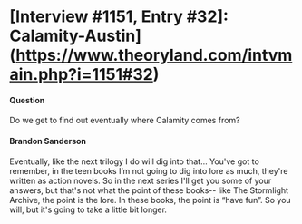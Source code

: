 # [Interview #1151, Entry #32]: Calamity-Austin](https://www.theoryland.com/intvmain.php?i=1151#32)

#### Question

Do we get to find out eventually where Calamity comes from?

#### Brandon Sanderson

Eventually, like the next trilogy I do will dig into that... You've got to remember, in the teen books I’m not going to dig into lore as much, they're written as action novels. So in the next series I'll get you some of your answers, but that's not what the point of these books-- like The Stormlight Archive, the point is the lore. In these books, the point is “have fun”. So you will, but it's going to take a little bit longer.

